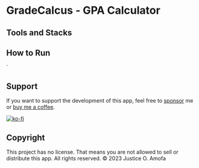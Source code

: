# GradeCalcus - GPA Calculator
 
 
## Tools and Stacks

## How to Run
`

## Support

If you want to support the development of this app, feel free to [sponsor](https://ko-fi.com/justiceoheneamofa) me or [buy me a coffee](https://ko-fi.com/justiceoheneamofa).

[![ko-fi](https://www.ko-fi.com/img/githubbutton_sm.svg)](https://ko-fi.com/justiceoheneamofa)

## Copyright

This project has no license. That means you are not allowed to sell or distribute this app.
All rights reserved.
© 2023 Justice O. Amofa
